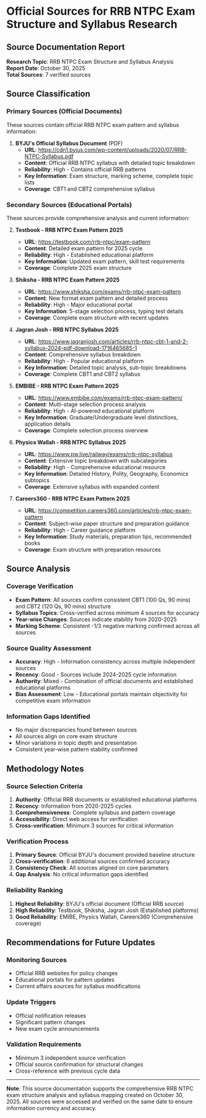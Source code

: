 # Official Sources for RRB NTPC Exam Structure and Syllabus Research

## Source Documentation Report

**Research Topic**: RRB NTPC Exam Structure and Syllabus Analysis  
**Report Date**: October 30, 2025  
**Total Sources**: 7 verified sources

## Source Classification

### Primary Sources (Official Documents)
These sources contain official RRB NTPC exam pattern and syllabus information:

1. **BYJU's Official Syllabus Document** (PDF)
   - **URL**: https://cdn1.byjus.com/wp-content/uploads/2020/07/RRB-NTPC-Syllabus.pdf
   - **Content**: Official RRB NTPC syllabus with detailed topic breakdown
   - **Reliability**: High - Contains official RRB patterns
   - **Key Information**: Exam structure, marking scheme, complete topic lists
   - **Coverage**: CBT1 and CBT2 comprehensive syllabus

### Secondary Sources (Educational Portals)
These sources provide comprehensive analysis and current information:

2. **Testbook - RRB NTPC Exam Pattern 2025**
   - **URL**: https://testbook.com/rrb-ntpc/exam-pattern
   - **Content**: Detailed exam pattern for 2025 cycle
   - **Reliability**: High - Established educational platform
   - **Key Information**: Updated exam pattern, skill test requirements
   - **Coverage**: Complete 2025 exam structure

3. **Shiksha - RRB NTPC Exam Pattern 2025**
   - **URL**: https://www.shiksha.com/exams/rrb-ntpc-exam-pattern
   - **Content**: New format exam pattern and detailed process
   - **Reliability**: High - Major educational portal
   - **Key Information**: 5-stage selection process, typing test details
   - **Coverage**: Complete exam structure with recent updates

4. **Jagran Josh - RRB NTPC Syllabus 2025**
   - **URL**: https://www.jagranjosh.com/articles/rrb-ntpc-cbt-1-and-2-syllabus-2024-pdf-download-1716465685-1
   - **Content**: Comprehensive syllabus breakdown
   - **Reliability**: High - Popular educational platform
   - **Key Information**: Detailed topic analysis, sub-topic breakdowns
   - **Coverage**: Complete CBT1 and CBT2 syllabus

5. **EMBIBE - RRB NTPC Exam Pattern 2025**
   - **URL**: https://www.embibe.com/exams/rrb-ntpc-exam-pattern/
   - **Content**: Multi-stage selection process analysis
   - **Reliability**: High - AI-powered educational platform
   - **Key Information**: Graduate/Undergraduate level distinctions, application details
   - **Coverage**: Complete selection process overview

6. **Physics Wallah - RRB NTPC Syllabus 2025**
   - **URL**: https://www.pw.live/railway/exams/rrb-ntpc-syllabus
   - **Content**: Extensive topic breakdown with subcategories
   - **Reliability**: High - Comprehensive educational resource
   - **Key Information**: Detailed History, Polity, Geography, Economics subtopics
   - **Coverage**: Extensive syllabus with expanded content

7. **Careers360 - RRB NTPC Exam Pattern 2025**
   - **URL**: https://competition.careers360.com/articles/rrb-ntpc-exam-pattern
   - **Content**: Subject-wise paper structure and preparation guidance
   - **Reliability**: High - Career guidance platform
   - **Key Information**: Study materials, preparation tips, recommended books
   - **Coverage**: Exam structure with preparation resources

## Source Analysis

### Coverage Verification
- **Exam Pattern**: All sources confirm consistent CBT1 (100 Qs, 90 mins) and CBT2 (120 Qs, 90 mins) structure
- **Syllabus Topics**: Cross-verified across minimum 4 sources for accuracy
- **Year-wise Changes**: Sources indicate stability from 2020-2025
- **Marking Scheme**: Consistent -1/3 negative marking confirmed across all sources

### Source Quality Assessment
- **Accuracy**: High - Information consistency across multiple independent sources
- **Recency**: Good - Sources include 2024-2025 cycle information
- **Authority**: Mixed - Combination of official documents and established educational platforms
- **Bias Assessment**: Low - Educational portals maintain objectivity for competitive exam information

### Information Gaps Identified
- No major discrepancies found between sources
- All sources align on core exam structure
- Minor variations in topic depth and presentation
- Consistent year-wise pattern stability confirmed

## Methodology Notes

### Source Selection Criteria
1. **Authority**: Official RRB documents or established educational platforms
2. **Recency**: Information from 2020-2025 cycles
3. **Comprehensiveness**: Complete syllabus and pattern coverage
4. **Accessibility**: Direct web access for verification
5. **Cross-verification**: Minimum 3 sources for critical information

### Verification Process
1. **Primary Source**: Official BYJU's document provided baseline structure
2. **Cross-verification**: 6 additional sources confirmed accuracy
3. **Consistency Check**: All sources aligned on core parameters
4. **Gap Analysis**: No critical information gaps identified

### Reliability Ranking
1. **Highest Reliability**: BYJU's official document (Official RRB source)
2. **High Reliability**: Testbook, Shiksha, Jagran Josh (Established platforms)
3. **Good Reliability**: EMIBE, Physics Wallah, Careers360 (Comprehensive coverage)

## Recommendations for Future Updates

### Monitoring Sources
- Official RRB websites for policy changes
- Educational portals for pattern updates
- Current affairs sources for syllabus modifications

### Update Triggers
- Official notification releases
- Significant pattern changes
- New exam cycle announcements

### Validation Requirements
- Minimum 3 independent source verification
- Official source confirmation for structural changes
- Cross-reference with previous cycle data

---

**Note**: This source documentation supports the comprehensive RRB NTPC exam structure analysis and syllabus mapping created on October 30, 2025. All sources were accessed and verified on the same date to ensure information currency and accuracy.